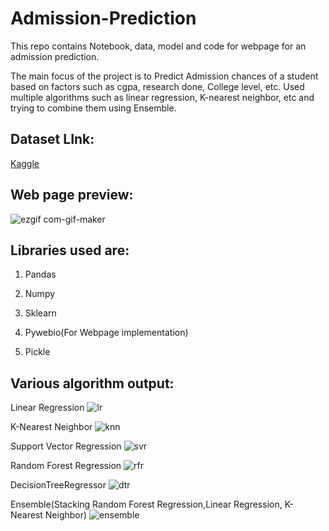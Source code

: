 # Admission-Prediction

This repo contains Notebook, data, model and code for webpage for an admission prediction. 

The main focus of the project is to Predict Admission chances of a student based on factors such as cgpa, research done, College level, etc. Used multiple algorithms such as linear regression, K-nearest neighbor, etc and trying to combine them using Ensemble. 

## Dataset LInk:
[Kaggle](https://www.kaggle.com/mohansacharya/graduate-admissions) 

## Web page preview:
![ezgif com-gif-maker](https://user-images.githubusercontent.com/63343297/149386850-6efe4835-bf89-497f-9473-8616570604b7.gif)

## Libraries used are: 
1) Pandas

2) Numpy

3) Sklearn

4) Pywebio(For Webpage implementation)

5) Pickle

## Various algorithm output: 
Linear Regression 
![lr](https://user-images.githubusercontent.com/63343297/149387150-90eb530e-ddfb-4bcd-a3ce-5c4d546c8879.PNG)

K-Nearest Neighbor 
![knn](https://user-images.githubusercontent.com/63343297/149387185-765d2d08-40e6-4abe-a9f6-76b840c3c2b1.PNG)

Support Vector Regression 
![svr](https://user-images.githubusercontent.com/63343297/149387244-bbbfb91e-01e8-4300-bf3f-ba908f1dfb4e.PNG)

Random Forest Regression
![rfr](https://user-images.githubusercontent.com/63343297/149387447-3c53c569-a5da-47c7-9f51-6b1d6104fd4a.PNG)

DecisionTreeRegressor
![dtr](https://user-images.githubusercontent.com/63343297/149387502-cc7f3ec5-9ea5-48d9-a360-1c8de6e8d6bc.PNG)

Ensemble(Stacking Random Forest Regression,Linear Regression, K-Nearest Neighbor)
![ensemble](https://user-images.githubusercontent.com/63343297/149387647-1c64182e-acef-494c-8b2a-082480c27517.PNG)

